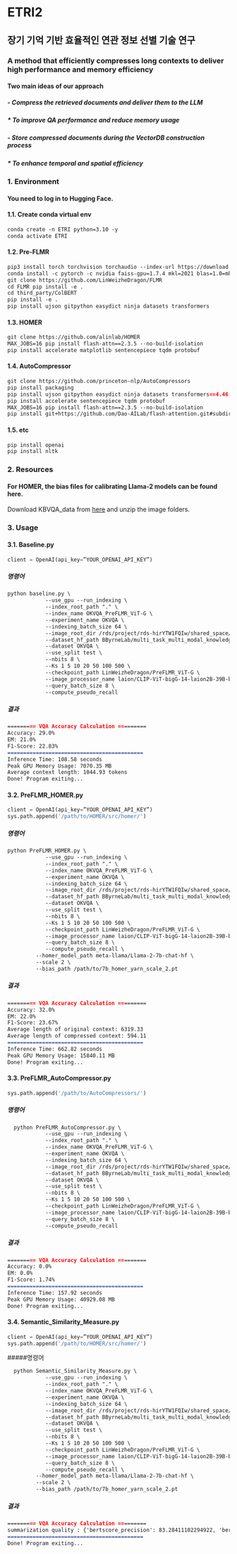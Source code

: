 # ETRI2

## 장기 기억 기반 효율적인 연관 정보 선별 기술 연구
### A method that efficiently compresses long contexts to deliver high performance and memory efficiency
#### Two main ideas of our approach
##### -	Compress the retrieved documents and deliver them to the LLM
##### *	To improve QA performance and reduce memory usage
##### -	Store compressed documents during the VectorDB construction process
##### *	To enhance temporal and spatial efficiency

### 1. Environment
#### You need to log in to Hugging Face.

#### 1.1. Create conda virtual env
```markdown
conda create -n ETRI python=3.10 -y 
conda activate ETRI
```

#### 1.2. Pre-FLMR
```markdown
pip3 install torch torchvision torchaudio --index-url https://download.pytorch.org/whl/cu118 
conda install -c pytorch -c nvidia faiss-gpu=1.7.4 mkl=2021 blas=1.0=mkl 
git clone https://github.com/LinWeizheDragon/FLMR 
cd FLMR pip install -e . 
cd third_party/ColBERT 
pip install -e . 
pip install ujson gitpython easydict ninja datasets transformers
```

#### 1.3. HOMER
```markdown
git clone https://github.com/alinlab/HOMER 
MAX_JOBS=16 pip install flash-attn==2.3.5 --no-build-isolation 
pip install accelerate matplotlib sentencepiece tqdm protobuf
```

#### 1.4. AutoCompressor
```markdown
git clone https://github.com/princeton-nlp/AutoCompressors 
pip install packaging 
pip install ujson gitpython easydict ninja datasets transformers==4.46.0 accelerate==0.24.1 sentencepiece==0.1.99 wandb 
pip install accelerate sentencepiece tqdm protobuf 
MAX_JOBS=16 pip install flash-attn==2.3.5 --no-build-isolation 
pip install git+https://github.com/Dao-AILab/flash-attention.git#subdirectory=csrc/rotary
```

#### 1.5. etc
```markdown
pip install openai
pip install nltk
```

### 2. Resources
#### For HOMER, the bias files for calibrating Llama-2 models can be found here.
Download KBVQA_data from [here](https://huggingface.co/datasets/BByrneLab/RAVQAV2Data) and unzip the image folders. 

### 3. Usage
#### 3.1. Baseline.py
```python
client = OpenAI(api_key=”YOUR_OPENAI_API_KEY”)
```
##### 명령어
```markdown
python baseline.py \
            --use_gpu --run_indexing \
            --index_root_path "." \
            --index_name OKVQA_PreFLMR_ViT-G \
            --experiment_name OKVQA \
            --indexing_batch_size 64 \
            --image_root_dir /rds/project/rds-hirYTW1FQIw/shared_space/vqa_data/KBVQA_data/OKVQA/eval_image/ \
            --dataset_hf_path BByrneLab/multi_task_multi_modal_knowledge_retrieval_benchmark_M2KR \
            --dataset OKVQA \
            --use_split test \
            --nbits 8 \
            --Ks 1 5 10 20 50 100 500 \
            --checkpoint_path LinWeizheDragon/PreFLMR_ViT-G \
            --image_processor_name laion/CLIP-ViT-bigG-14-laion2B-39B-b160k \
            --query_batch_size 8 \
            --compute_pseudo_recall
```
##### 결과
```markdown
========= VQA Accuracy Calculation =========
Accuracy: 29.0%
EM: 21.0%
F1-Score: 22.83%
===========================================
Inference Time: 108.58 seconds
Peak GPU Memory Usage: 7070.35 MB
Average context length: 1044.93 tokens
Done! Program exiting...
```

#### 3.2. PreFLMR_HOMER.py
```python
client = OpenAI(api_key=”YOUR_OPENAI_API_KEY”)
sys.path.append('/path/to/HOMER/src/homer/')
```
##### 명령어
```markdown
python PreFLMR_HOMER.py \
            --use_gpu --run_indexing \
            --index_root_path "." \
            --index_name OKVQA_PreFLMR_ViT-G \
            --experiment_name OKVQA \
            --indexing_batch_size 64 \
            --image_root_dir /rds/project/rds-hirYTW1FQIw/shared_space/vqa_data/KBVQA_data/OKVQA/eval_image/ \
            --dataset_hf_path BByrneLab/multi_task_multi_modal_knowledge_retrieval_benchmark_M2KR \
            --dataset OKVQA \
            --use_split test \
            --nbits 8 \
            --Ks 1 5 10 20 50 100 500 \
            --checkpoint_path LinWeizheDragon/PreFLMR_ViT-G \
            --image_processor_name laion/CLIP-ViT-bigG-14-laion2B-39B-b160k \
            --query_batch_size 8 \
            --compute_pseudo_recall \
	     --homer_model_path meta-llama/Llama-2-7b-chat-hf \ 
	     --scale 2 \
	     --bias_path /path/to/7b_homer_yarn_scale_2.pt
```
##### 결과
```markdown
========= VQA Accuracy Calculation =========
Accuracy: 32.0%
EM: 22.0%
F1-Score: 23.67%
Average length of original context: 6319.33
Average length of compressed context: 594.11
===========================================
Inference Time: 662.82 seconds
Peak GPU Memory Usage: 15840.11 MB
Done! Program exiting...
```


#### 3.3. PreFLMR_AutoCompressor.py
```python
sys.path.append('/path/to/AutoCompressors/')
```
##### 명령어
```markdown
  python PreFLMR_AutoCompressor.py \
            --use_gpu --run_indexing \
            --index_root_path "." \
            --index_name OKVQA_PreFLMR_ViT-G \
            --experiment_name OKVQA \
            --indexing_batch_size 64 \
            --image_root_dir /rds/project/rds-hirYTW1FQIw/shared_space/vqa_data/KBVQA_data/OKVQA/eval_image/ \
            --dataset_hf_path BByrneLab/multi_task_multi_modal_knowledge_retrieval_benchmark_M2KR \
            --dataset OKVQA \
            --use_split test \
            --nbits 8 \
            --Ks 1 5 10 20 50 100 500 \
            --checkpoint_path LinWeizheDragon/PreFLMR_ViT-G \
            --image_processor_name laion/CLIP-ViT-bigG-14-laion2B-39B-b160k \
            --query_batch_size 8 \
            --compute_pseudo_recall
```
##### 결과
```markdown
========= VQA Accuracy Calculation =========
Accuracy: 0.0%
EM: 0.0%
F1-Score: 1.74%
===========================================
Inference Time: 157.92 seconds
Peak GPU Memory Usage: 40929.08 MB
Done! Program exiting...
```

#### 3.4. Semantic_Similarity_Measure.py
```python
client = OpenAI(api_key=”YOUR_OPENAI_API_KEY”)
sys.path.append('/path/to/HOMER/src/homer/')
```
#####명령어
```markdown
  python Semantic_Similarity_Measure.py \
            --use_gpu --run_indexing \
            --index_root_path "." \
            --index_name OKVQA_PreFLMR_ViT-G \
            --experiment_name OKVQA \
            --indexing_batch_size 64 \
            --image_root_dir /rds/project/rds-hirYTW1FQIw/shared_space/vqa_data/KBVQA_data/OKVQA/eval_image/ \
            --dataset_hf_path BByrneLab/multi_task_multi_modal_knowledge_retrieval_benchmark_M2KR \
            --dataset OKVQA \
            --use_split test \
            --nbits 8 \
            --Ks 1 5 10 20 50 100 500 \
            --checkpoint_path LinWeizheDragon/PreFLMR_ViT-G \
            --image_processor_name laion/CLIP-ViT-bigG-14-laion2B-39B-b160k \
            --query_batch_size 8 \
            --compute_pseudo_recall \
	     --homer_model_path meta-llama/Llama-2-7b-chat-hf \ 
	     --scale 2 \
	     --bias_path /path/to/7b_homer_yarn_scale_2.pt
```
##### 결과
```markdown
========= VQA Accuracy Calculation =========
summarization quality : {'bertscore_precision': 83.28411102294922, 'bertscore_recall': 81.51279562711716, 'bertscore_f1': 82.37774521112442}
===========================================
Done! Program exiting...
```

